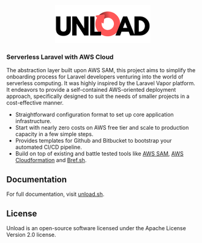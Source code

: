 <p align="center">
    <img title="Unload" height="100" src="/logo.png" />
</p>

### Serverless Laravel with AWS Cloud

The abstraction layer built upon AWS SAM, this project aims to simplify the onboarding process for Laravel developers venturing into the world of serverless computing. It was highly inspired by the Laravel Vapor platform. 
It endeavors to provide a self-contained AWS-oriented deployment approach, specifically designed to suit the needs of smaller projects in a cost-effective manner.

- Straightforward configuration format to set up core application infrastructure.
- Start with nearly zero costs on AWS free tier and scale to production capacity in a few simple steps.
- Provides templates for Github and Bitbucket to bootstrap your automated CI/CD pipeline.
- Build on top of existing and battle tested tools like [AWS SAM](https://docs.aws.amazon.com/serverless-application-model/latest/developerguide/what-is-sam.html), [AWS Cloudformation](https://docs.aws.amazon.com/AWSCloudFormation/latest/UserGuide/Welcome.html) and [Bref.sh](https://bref.sh/docs/).

## Documentation

For full documentation, visit [unload.sh](https://unload.sh/).

## License

Unload is an open-source software licensed under the Apache License Version 2.0 license.

